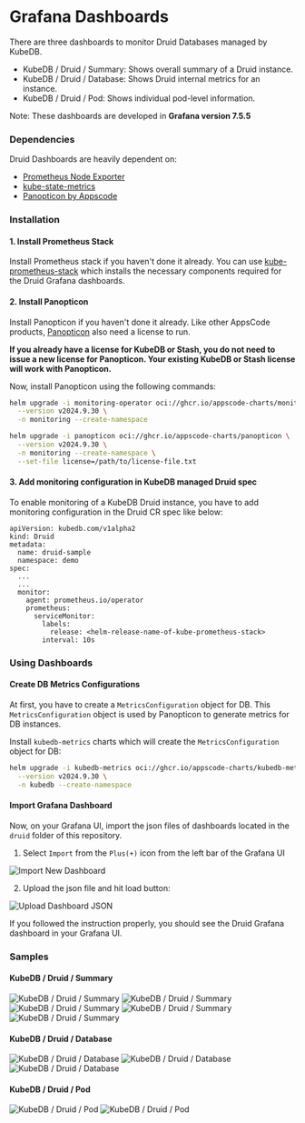 # Grafana Dashboards

There are three dashboards to monitor Druid Databases managed by KubeDB.

- KubeDB / Druid / Summary: Shows overall summary of a Druid instance.
- KubeDB / Druid / Database: Shows Druid internal metrics for an instance.
- KubeDB / Druid / Pod: Shows individual pod-level information.

Note: These dashboards are developed in **Grafana version 7.5.5**

### Dependencies

Druid Dashboards are heavily dependent on:

- [Prometheus Node Exporter](https://github.com/prometheus/node_exporter)
- [kube-state-metrics](https://github.com/kubernetes/kube-state-metrics)
- [Panopticon by Appscode](https://byte.builders/blog/post/introducing-panopticon/)


### Installation

#### 1. Install Prometheus Stack

Install Prometheus stack if you haven't done it already. You can use [kube-prometheus-stack](https://artifacthub.io/packages/helm/prometheus-community/kube-prometheus-stack) which installs the necessary components required for the Druid Grafana dashboards.

#### 2. Install Panopticon

Install Panopticon if you haven't done it already. Like other AppsCode products, [Panopticon](https://byte.builders/blog/post/introducing-panopticon/) also need a license to run.

**If you already have a license for KubeDB or Stash, you do not need to issue a new license for Panopticon. Your existing KubeDB or Stash license will work with Panopticon.**

Now, install Panopticon using the following commands:

```bash
helm upgrade -i monitoring-operator oci://ghcr.io/appscode-charts/monitoring-operator \
  --version v2024.9.30 \
  -n monitoring --create-namespace

helm upgrade -i panopticon oci://ghcr.io/appscode-charts/panopticon \
  --version v2024.9.30 \
  -n monitoring --create-namespace \
  --set-file license=/path/to/license-file.txt
```

#### 3. Add monitoring configuration in KubeDB managed Druid spec

To enable monitoring of a KubeDB Druid instance, you have to add monitoring configuration in the Druid CR spec like below:

```
apiVersion: kubedb.com/v1alpha2
kind: Druid
metadata:
  name: druid-sample
  namespace: demo
spec:
  ...
  ...
  monitor:
    agent: prometheus.io/operator
    prometheus:
      serviceMonitor:
        labels:
          release: <helm-release-name-of-kube-prometheus-stack>
        interval: 10s
```

### Using Dashboards

#### Create DB Metrics Configurations

At first, you have to create a `MetricsConfiguration` object for DB. This `MetricsConfiguration` object is used by Panopticon to generate metrics for DB instances.

Install `kubedb-metrics` charts which will create the `MetricsConfiguration` object for DB:

```bash
helm upgrade -i kubedb-metrics oci://ghcr.io/appscode-charts/kubedb-metrics \
  --version v2024.9.30 \
  -n kubedb --create-namespace
```

#### Import Grafana Dashboard

Now, on your Grafana UI, import the json files of dashboards located in the `druid` folder of this repository.


1. Select `Import` from the `Plus(+)` icon from the left bar of the Grafana UI

![Import New Dashboard](/druid/images/import_dashboard_1.png)

2. Upload the json file and hit load button:

![Upload Dashboard JSON](/druid/images/import_dashboard_2.png)


If you followed the instruction properly, you should see the Druid Grafana dashboard in your Grafana UI.

### Samples

####  KubeDB / Druid / Summary

![KubeDB / Druid / Summary](/druid/images/druid-summary-1.png)
![KubeDB / Druid / Summary](/druid/images/druid-summary-2.png)
![KubeDB / Druid / Summary](/druid/images/druid-summary-3.png)
![KubeDB / Druid / Summary](/druid/images/druid-summary-4.png)
![KubeDB / Druid / Summary](/druid/images/druid-summary-5.png)

#### KubeDB / Druid / Database

![KubeDB / Druid / Database](/druid/images/druid-database-1.png)
![KubeDB / Druid / Database](/druid/images/druid-database-2.png)
![KubeDB / Druid / Database](/druid/images/druid-database-3.png)

#### KubeDB / Druid / Pod

![KubeDB / Druid / Pod](/druid/images/druid-pod-1.png)
![KubeDB / Druid / Pod](/druid/images/druid-pod-2.png)
